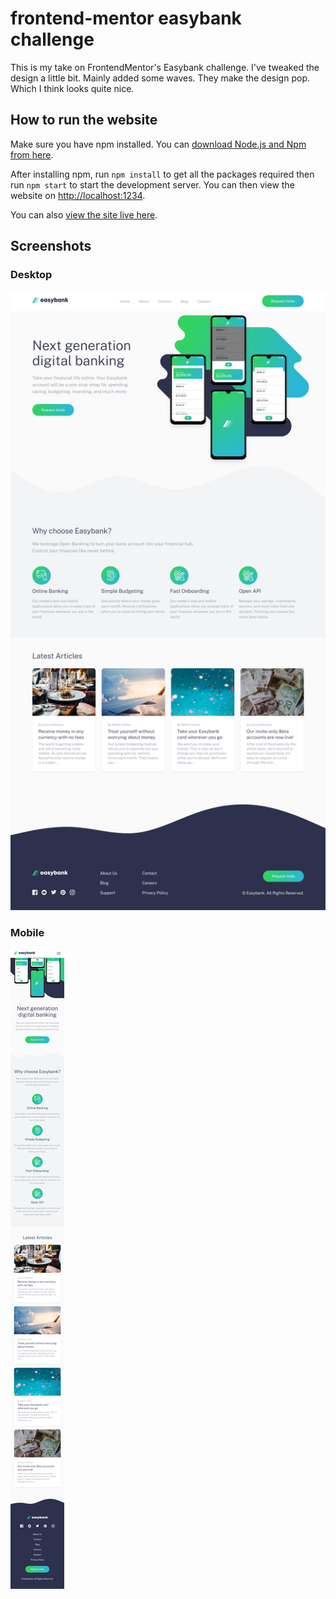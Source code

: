 # frontend-mentor easybank challenge

This is my take on FrontendMentor's Easybank challenge. I've tweaked the
design a little bit. Mainly added some waves. They make the design pop. Which
I think looks quite nice.

## How to run the website

Make sure you have npm installed. You can [download Node.js and Npm from here](https://nodejs.org/en/download/).

After installing npm, run `npm install` to get all the packages required then
run `npm start` to start the development server. You can then view the website on
[http://localhost:1234](http://localhost:1234).

You can also [view the site live here](https://asadmoosvi-easybank.netlify.app/).

## Screenshots

### Desktop
![desktop design](images/final/frontend-mentor-easybank-desktop.png)

### Mobile
![mobile design](images/final/frontend-mentor-easybank-mobile.png)

